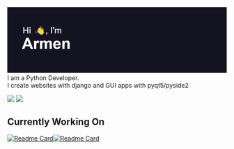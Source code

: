 <img src="header.png">
I am a Python Developer.<br>
I create websites with django and GUI apps with pyqt5/pyside2



![](https://github-profile-summary-cards.vercel.app/api/cards/profile-details?username=ArmenG888&theme=radical)
<img src="https://github-readme-stats.vercel.app/api/top-langs/?username=ArmenG888&theme=radical&hide_border=true"/>

<h2>Currently Working On</h2>

[![Readme Card](https://github-readme-stats.vercel.app/api/pin/?username=ArmenG888&repo=PyInsta&theme=radical&hide_border=True)](https://github.com/ArmenG888/PyInsta)[![Readme Card](https://github-readme-stats.vercel.app/api/pin/?username=ArmenG888&repo=CarRetailer&theme=radical&hide_border=True)](https://github.com/ArmenG888/CarRetailer)
